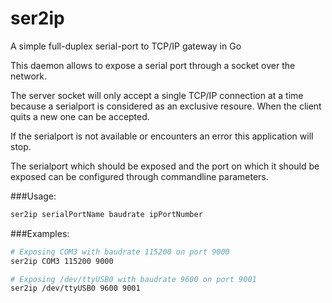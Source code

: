 ser2ip
======

A simple full-duplex serial-port to TCP/IP gateway in Go

This daemon allows to expose a serial port through a socket over the network.

The server socket will only accept a single TCP/IP connection at a time because
a serialport is considered as an exclusive resoure. When the client quits a new
one can be accepted.

If the serialport is not available or encounters an error this application will
stop.

The serialport which should be exposed and the port on which it should be
exposed can be configured through commandline parameters.

###Usage:

~~~~bash
ser2ip serialPortName baudrate ipPortNumber
~~~~

###Examples:

~~~~bash
# Exposing COM3 with baudrate 115200 on port 9000
ser2ip COM3 115200 9000

# Exposing /dev/ttyUSB0 with baudrate 9600 on port 9001
ser2ip /dev/ttyUSB0 9600 9001
~~~~
